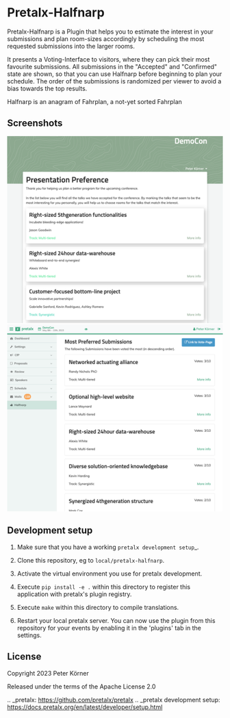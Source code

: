 Pretalx-Halfnarp
==========================

Pretalx-Halfnarp is a Plugin that helps you to estimate the interest in your submissions and plan
room-sizes accordingly by scheduling the most requested submissions into the larger rooms.

It presents a Voting-Interface to visitors, where they can pick their most favourite submissions.
All submissions in the "Accepted" and "Confirmed" state are shown, so that you can use Halfnarp
before beginning to plan your schedule. The order of the submissions is randomized per viewer to
avoid a bias towards the top results.

Halfnarp is an anagram of Fahrplan, a not-yet sorted Fahrplan

Screenshots
-----------
![Frontend](images/frontend.png)
![Backend](images/backend.png)

Development setup
-----------------

1. Make sure that you have a working `pretalx development setup`_.

2. Clone this repository, eg to ``local/pretalx-halfnarp``.

3. Activate the virtual environment you use for pretalx development.

4. Execute ``pip install -e .`` within this directory to register this application with pretalx's plugin registry.

5. Execute ``make`` within this directory to compile translations.

6. Restart your local pretalx server. You can now use the plugin from this repository for your events by enabling it in
   the 'plugins' tab in the settings.

License
-------

Copyright 2023 Peter Körner

Released under the terms of the Apache License 2.0

.. _pretalx: https://github.com/pretalx/pretalx
.. _pretalx development setup: https://docs.pretalx.org/en/latest/developer/setup.html
